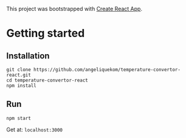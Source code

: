 This project was bootstrapped with [Create React App](https://github.com/facebookincubator/create-react-app).

# Getting started

## Installation

```
git clone https://github.com/angeliquekom/temperature-convertor-react.git
cd temperature-convertor-react
npm install
```

## Run

```
npm start
```

Get at: `localhost:3000`
